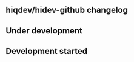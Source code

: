 hiqdev/hidev-github changelog
-----------------------------

## Under development


## Development started

